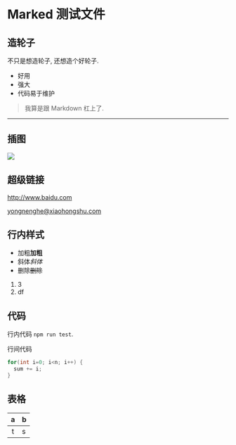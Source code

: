 # Marked 测试文件

## 造轮子

不只是想造轮子,
还想造个好轮子.

- 好用
- 强大
- 代码易于维护


> 我算是跟 Markdown 杠上了.

---

## 插图

![](img.jpg)

## 超级链接

<http://www.baidu.com>

<yongnenghe@xiaohongshu.com>

## 行内样式

- 加粗**加粗**
- 斜体*斜体*
- 删除~~删除~~


1. 3
3. df

## 代码

行内代码 `npm run test`.

行间代码

```c
for(int i=0; i<n; i++) {
  sum += i;
}
```

## 表格

| a | b |
|:-:|:-|
| t | s |
